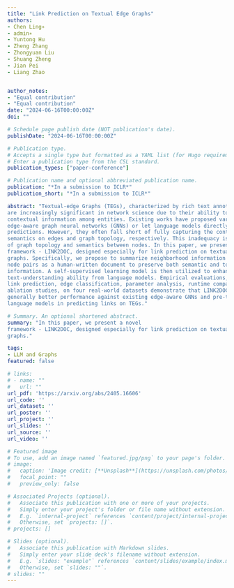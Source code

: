 ```yaml
---
title: "Link Prediction on Textual Edge Graphs"
authors:
- Chen Ling∗
- admin∗
- Yuntong Hu
- Zheng Zhang
- Zhongyuan Liu
- Shuang Zheng
- Jian Pei
- Liang Zhao


author_notes:
- "Equal contribution"
- "Equal contribution"
date: "2024-06-16T00:00:00Z"
doi: ""

# Schedule page publish date (NOT publication's date).
publishDate: "2024-06-16T00:00:00Z"

# Publication type.
# Accepts a single type but formatted as a YAML list (for Hugo requirements).
# Enter a publication type from the CSL standard.
publication_types: ["paper-conference"]

# Publication name and optional abbreviated publication name.
publication: "*In a submission to ICLR*"
publication_short: "*In a submission to ICLR*"

abstract: "Textual-edge Graphs (TEGs), characterized by rich text annotations on edges,
are increasingly significant in network science due to their ability to capture rich
contextual information among entities. Existing works have proposed various
edge-aware graph neural networks (GNNs) or let language models directly make
predictions. However, they often fall short of fully capturing the contextualized
semantics on edges and graph topology, respectively. This inadequacy is particularly evident in link prediction tasks that require a comprehensive understanding
of graph topology and semantics between nodes. In this paper, we present a novel
framework - LINK2DOC, designed especially for link prediction on textual-edge
graphs. Specifically, we propose to summarize neighborhood information between
node pairs as a human-written document to preserve both semantic and topology
information. A self-supervised learning model is then utilized to enhance GNN’s
text-understanding ability from language models. Empirical evaluations, including
link prediction, edge classification, parameter analysis, runtime comparison, and
ablation studies, on four real-world datasets demonstrate that LINK2DOC achieves
generally better performance against existing edge-aware GNNs and pre-trained
language models in predicting links on TEGs."

# Summary. An optional shortened abstract.
summary: "In this paper, we present a novel
framework - LINK2DOC, designed especially for link prediction on textual-edge
graphs."

tags:
- LLM and Graphs
featured: false

# links:
# - name: ""
#   url: ""
url_pdf: 'https://arxiv.org/abs/2405.16606'
url_code: ''
url_dataset: ''
url_poster: ''
url_project: ''
url_slides: ''
url_source: ''
url_video: ''

# Featured image
# To use, add an image named `featured.jpg/png` to your page's folder. 
# image:
#   caption: 'Image credit: [**Unsplash**](https://unsplash.com/photos/jdD8gXaTZsc)'
#   focal_point: ""
#   preview_only: false

# Associated Projects (optional).
#   Associate this publication with one or more of your projects.
#   Simply enter your project's folder or file name without extension.
#   E.g. `internal-project` references `content/project/internal-project/index.md`.
#   Otherwise, set `projects: []`.
# projects: []

# Slides (optional).
#   Associate this publication with Markdown slides.
#   Simply enter your slide deck's filename without extension.
#   E.g. `slides: "example"` references `content/slides/example/index.md`.
#   Otherwise, set `slides: ""`.
# slides: ""
---
```


<!-- {{% callout note %}}
Click the *Cite* button above to demo the feature to enable visitors to import publication metadata into their reference management software.
{{% /callout %}} -->

<!-- {{% callout note %}}
Create your slides in Markdown - click the *Slides* button to check out the example.
{{% /callout %}} -->

<!-- Add the publication's **full text** or **supplementary notes** here. You can use rich formatting such as including [code, math, and images](https://docs.hugoblox.com/content/writing-markdown-latex/). -->
